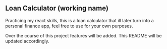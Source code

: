 ## Loan Calculator (working name)
Practicing my react skills, this is a loan calculator that ill later turn into a personal finance app, feel free to use for your own purposes.

Over the course of this project features will be added. 
This README will be updated accordingly.
